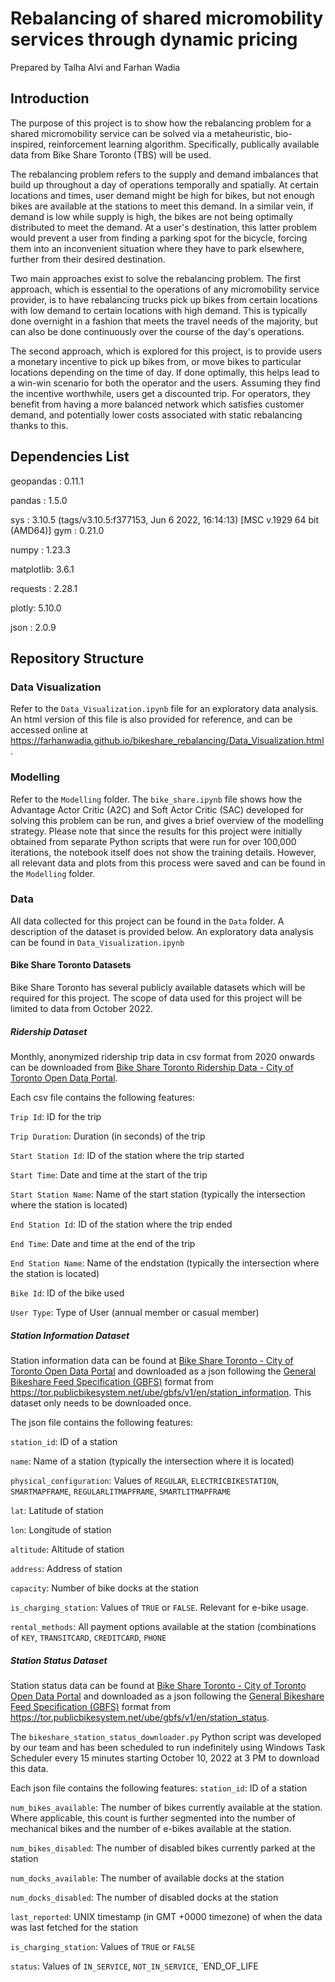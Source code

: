 
# Rebalancing of shared micromobility services through dynamic pricing
Prepared by Talha Alvi and Farhan Wadia

## Introduction
The purpose of this project is to show how the rebalancing problem for a shared micromobility service can be solved via a metaheuristic, bio-inspired, reinforcement learning algorithm. Specifically, publically available data from Bike Share Toronto (TBS) will be used.

The rebalancing problem refers to the supply and demand imbalances that build up throughout a day of operations temporally and spatially. At certain locations and times, user demand might be high for bikes, but not enough bikes are available at the stations to meet this demand. In a similar vein, if demand is low while supply is high, the bikes are not being optimally distributed to meet the demand. At a user's destination, this latter problem would prevent a user from finding a parking spot for the bicycle, forcing them into an inconvenient situation where they have to park elsewhere, further from their desired destination.

Two main approaches exist to solve the rebalancing problem. The first approach, which is essential to the operations of any micromobility service provider, is to have rebalancing trucks pick up bikes from certain locations with low demand to certain locations with high demand. This is typically done overnight in a fashion that meets the travel needs of the majority, but can also be done continuously over the course of the day's operations.

The second approach, which is explored for this project, is to provide users a monetary incentive to pick up bikes from, or move bikes to particular locations depending on the time of day. If done optimally, this helps lead to a win-win scenario for both the operator and the users. Assuming they find the incentive worthwhile, users get a discounted trip. For operators, they benefit from having a more balanced network which satisfies customer demand, and potentially lower costs associated with static rebalancing thanks to this.

## Dependencies List
geopandas : 0.11.1

pandas    : 1.5.0

sys       : 3.10.5 (tags/v3.10.5:f377153, Jun  6 2022, 16:14:13) [MSC v.1929 64 bit (AMD64)]
gym       : 0.21.0

numpy     : 1.23.3

matplotlib: 3.6.1

requests  : 2.28.1

plotly: 5.10.0

json  : 2.0.9

## Repository Structure
### Data Visualization
Refer to the `Data_Visualization.ipynb` file for an exploratory data analysis. An html version of this file is also provided for reference, and can be accessed online at https://farhanwadia.github.io/bikeshare_rebalancing/Data_Visualization.html.

### Modelling
Refer to the `Modelling` folder. The `bike_share.ipynb` file shows how the Advantage Actor Critic (A2C) and Soft Actor Critic (SAC) developed for solving this problem can be run, and gives a brief overview of the modelling strategy. Please note that since the results for this project were initially obtained from separate Python scripts that were run for over 100,000 iterations, the notebook itself does not show the training details. However, all relevant data and plots from this process were saved and can be found in the `Modelling` folder. 

### Data
All data collected for this project can be found in the `Data` folder. A description of the dataset is provided below. An exploratory data analysis can be found in `Data_Visualization.ipynb`

#### Bike Share Toronto Datasets
Bike Share Toronto has several publicly available datasets which will be required for this project. The scope of data used for this project will be limited to data from October 2022.

##### Ridership Dataset
Monthly, anonymized ridership trip data in csv format from 2020 onwards can be downloaded from [Bike Share Toronto Ridership Data - City of Toronto Open Data Portal](https://open.toronto.ca/dataset/bike-share-toronto-ridership-data/). 

Each csv file contains the following features:

`Trip Id`: ID for the trip

`Trip Duration`: Duration (in seconds) of the trip

`Start Station Id`: ID of the station where the trip started

`Start Time`: Date and time at the start of the trip

`Start Station Name`: Name of the start station (typically the intersection where the station is located) 

`End Station Id`: ID of the station where the trip ended

`End Time`: Date and time at the end of the trip

`End Station Name`: Name of the endstation (typically the intersection where the station is located) 

`Bike Id`: ID of the bike used

`User Type`: Type of User (annual member or casual member)

##### Station Information Dataset
Station information data can be found at [Bike Share Toronto - City of Toronto Open Data Portal](https://open.toronto.ca/dataset/bike-share-toronto/) and downloaded as a json following the [General Bikeshare Feed Specification \(GBFS\)](https://github.com/MobilityData/gbfs) format from https://tor.publicbikesystem.net/ube/gbfs/v1/en/station_information. This dataset only needs to be downloaded once.

The json file contains the following features:

`station_id`: ID of a station

`name`: Name of a station (typically the intersection where it is located)

`physical_configuration`: Values of `REGULAR`, `ELECTRICBIKESTATION`, `SMARTMAPFRAME`, `REGULARLITMAPFRAME`, `SMARTLITMAPFRAME`

`lat`: Latitude of station

`lon`: Longitude of station

`altitude`: Altitude of station

`address`: Address of station

`capacity`: Number of bike docks at the station

`is_charging_station`: Values of `TRUE` or `FALSE`. Relevant for e-bike usage. 

`rental_methods`: All payment options available at the station (combinations of `KEY`, `TRANSITCARD`, `CREDITCARD`, `PHONE`

##### Station Status Dataset
Station status data can be found at [Bike Share Toronto - City of Toronto Open Data Portal](https://open.toronto.ca/dataset/bike-share-toronto/) and downloaded as a json following the [General Bikeshare Feed Specification \(GBFS\)](https://github.com/MobilityData/gbfs) format from https://tor.publicbikesystem.net/ube/gbfs/v1/en/station_status. 

The `bikeshare_station_status_downloader.py` Python script was developed by our team and has been scheduled to run indefinitely using Windows Task Scheduler every 15 minutes starting October 10, 2022 at 3 PM to download this data.

Each json file contains the following features:
`station_id`: ID of a station

`num_bikes_available`: The number of bikes currently available at the station. Where applicable, this count is further segmented into the number of mechanical bikes and the number of e-bikes available at the station.

`num_bikes_disabled`: The number of disabled bikes currently parked at the station

`num_docks_available`: The number of available docks at the station

`num_docks_disabled`: The number of disabled docks at the station

`last_reported`: UNIX timestamp (in GMT +0000 timezone) of when the data was last fetched for the station

`is_charging_station`: Values of `TRUE` or `FALSE`

`status`: Values of `IN_SERVICE`, `NOT_IN_SERVICE`, `END_OF_LIFE

